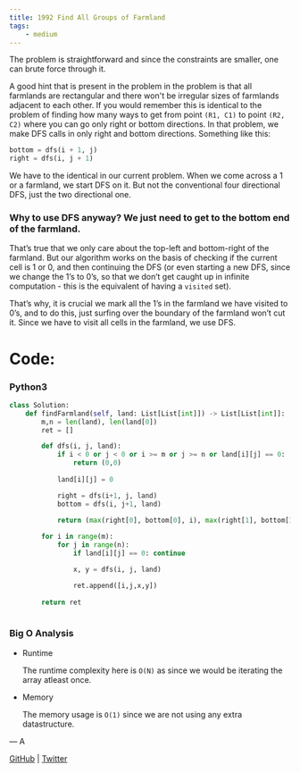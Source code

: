 ```yaml
---
title: 1992 Find All Groups of Farmland
tags:
    - medium
---
```




The problem is straightforward and since the constraints are smaller, one can brute force through it.

A good hint that is present in the problem in the problem is that all farmlands are rectangular and there won't be irregular sizes of farmlands adjacent to each other. If you would remember this is identical to the problem of finding how many ways to get from point `(R1, C1)`  to point `(R2, C2)`  where you can go only right or bottom directions. In that problem, we make DFS calls in only right and bottom directions. Something like this:

```python
bottom = dfs(i + 1, j)
right = dfs(i, j + 1)
```

We have to the identical in our current problem. When we come across a 1 or a farmland, we start DFS on it. But not the conventional four directional DFS, just the two directional one.

### Why to use DFS anyway? We just need to get to the bottom end of the farmland.

That’s true that we only care about the top-left and bottom-right of the farmland. But our algorithm works on the basis of checking if the current cell is 1 or 0, and then continuing the DFS (or even starting a new DFS, since we change the 1’s to 0’s, so that we don’t get caught up in infinite computation - this is the equivalent of having a `visited` set).

That’s why, it is crucial we mark all the 1’s in the farmland we have visited to 0’s, and to do this, just surfing over the boundary of the farmland won’t cut it. Since we have to visit all cells in the farmland, we use DFS.

# Code:

### Python3

```python
class Solution:
    def findFarmland(self, land: List[List[int]]) -> List[List[int]]:
        m,n = len(land), len(land[0])
        ret = []

        def dfs(i, j, land):
            if i < 0 or j < 0 or i >= m or j >= n or land[i][j] == 0:
                return (0,0)
            
            land[i][j] = 0

            right = dfs(i+1, j, land)
            bottom = dfs(i, j+1, land)

            return (max(right[0], bottom[0], i), max(right[1], bottom[1], j))
        
        for i in range(m):
            for j in range(n):
                if land[i][j] == 0: continue

                x, y = dfs(i, j, land)

                ret.append([i,j,x,y])
        
        return ret
            

```

### Big O Analysis

- Runtime
    
    The runtime complexity here is `O(N)` as since we would be iterating the array atleast once.
    
- Memory
    
    The memory usage is `O(1)` since we are not using any extra datastructure.
    

— A

[GitHub](https://github.com/AtharvaKamble) | [Twitter](https://twitter.com/AtharvaKamble07)
